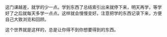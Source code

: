 这门课越差，就学的少一点。学到东西了总结索引出来就停下来，明天再学，等学好了之后就每天多学一点点。这样就会慢慢变好。注意把学的东西记录下来，方便自己大致浏览和回顾。

这个世界就是这样的，总是让你得不到你想要得到的东西。